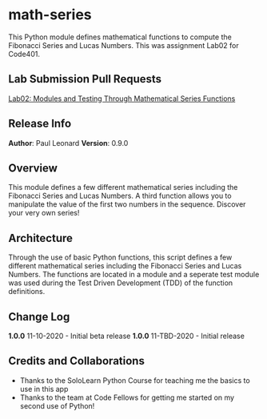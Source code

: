 # math-series
This Python module defines mathematical functions to compute the Fibonacci Series and Lucas Numbers. This was assignment Lab02 for Code401.

## Lab Submission Pull Requests
[Lab02: Modules and Testing Through Mathematical Series Functions](https://github.com/paul-leonard/math-series/pull/1)

## Release Info
**Author**: Paul Leonard
**Version**: 0.9.0

## Overview
This module defines a few different mathematical series including the Fibonacci Series and Lucas Numbers.  A third function allows you to manipulate the value of the first two numbers in the sequence.  Discover your very own series!

## Architecture
Through the use of basic Python functions, this script defines a few different mathematical series including the Fibonacci Series and Lucas Numbers.  The functions are located in a module and a seperate test module was used during the Test Driven Development (TDD) of the function definitions.

## Change Log
**1.0.0** 11-10-2020 - Initial beta release
**1.0.0** 11-TBD-2020 - Initial release

## Credits and Collaborations
- Thanks to the SoloLearn Python Course for teaching me the basics to use in this app
- Thanks to the team at Code Fellows for getting me started on my second use of Python!